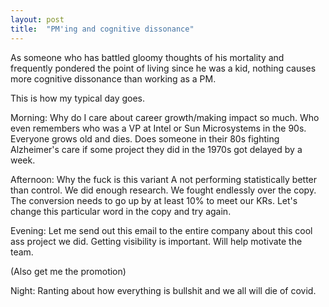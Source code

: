 ```yaml
---
layout: post
title:  "PM'ing and cognitive dissonance"
---
```


As someone who has battled gloomy thoughts of his mortality and frequently pondered the point of living since he was a kid, nothing causes more cognitive dissonance than working as a PM.

This is how my typical day goes.

Morning: Why do I care about career growth/making impact so much. Who even remembers who was a VP at Intel or Sun Microsystems in the 90s. Everyone grows old and dies. Does someone in their 80s fighting Alzheimer's care if some project they did in the 1970s got delayed by a week.

Afternoon: Why the fuck is this variant A not performing statistically better than control. We did enough research. We fought endlessly over the copy. The conversion needs to go up by at least 10% to meet our KRs. Let's change this particular word in the copy and try again.

Evening: Let me send out this email to the entire company about this cool ass project we did. Getting visibility is important. Will help motivate the team.

(Also get me the promotion)

Night: Ranting about how everything is bullshit and we all will die of covid.

<Sleep time>

